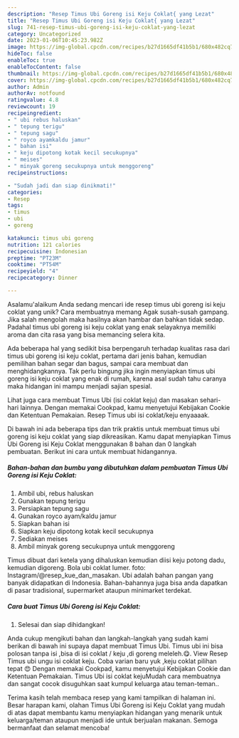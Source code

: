 ```yaml
---
description: "Resep Timus Ubi Goreng isi Keju Coklat{ yang Lezat"
title: "Resep Timus Ubi Goreng isi Keju Coklat{ yang Lezat"
slug: 741-resep-timus-ubi-goreng-isi-keju-coklat-yang-lezat
category: Uncategorized
date: 2023-01-06T10:45:23.982Z
image: https://img-global.cpcdn.com/recipes/b27d1665df41b5b1/680x482cq70/timus-ubi-goreng-isi-keju-coklat-foto-resep-utama.jpg
hideToc: false
enableToc: true
enableTocContent: false
thumbnail: https://img-global.cpcdn.com/recipes/b27d1665df41b5b1/680x482cq70/timus-ubi-goreng-isi-keju-coklat-foto-resep-utama.jpg
cover: https://img-global.cpcdn.com/recipes/b27d1665df41b5b1/680x482cq70/timus-ubi-goreng-isi-keju-coklat-foto-resep-utama.jpg
author: Admin
authorAv: notfound
ratingvalue: 4.8
reviewcount: 19
recipeingredient:
- " ubi rebus haluskan"
- " tepung terigu"
- " tepung sagu"
- " royco ayamkaldu jamur"
- " bahan isi"
- " keju dipotong kotak kecil secukupnya"
- " meises"
- " minyak goreng secukupnya untuk menggoreng"
recipeinstructions:

- "Sudah jadi dan siap dinikmati!"
categories:
- Resep
tags:
- timus
- ubi
- goreng

katakunci: timus ubi goreng 
nutrition: 121 calories
recipecuisine: Indonesian
preptime: "PT23M"
cooktime: "PT54M"
recipeyield: "4"
recipecategory: Dinner

---
```



Asalamu'alaikum Anda sedang mencari ide resep timus ubi goreng isi keju coklat yang unik? Cara membuatnya memang Agak susah-susah gampang. Jika salah mengolah maka hasilnya akan hambar dan bahkan tidak sedap. Padahal timus ubi goreng isi keju coklat yang enak selayaknya memiliki aroma dan cita rasa yang bisa memancing selera kita.


Ada beberapa hal yang sedikit bisa berpengaruh terhadap kualitas rasa dari timus ubi goreng isi keju coklat, pertama dari jenis bahan, kemudian pemilihan bahan segar dan bagus, sampai cara membuat dan menghidangkannya. Tak perlu bingung jika ingin menyiapkan timus ubi goreng isi keju coklat yang enak di rumah, karena asal sudah tahu caranya maka hidangan ini mampu menjadi sajian spesial.

Lihat juga cara membuat Timus Ubi (isi coklat keju) dan masakan sehari-hari lainnya. Dengan memakai Cookpad, kamu menyetujui Kebijakan Cookie dan Ketentuan Pemakaian. Resep Timus ubi isi coklat/keju enyaaaak.


Di bawah ini ada beberapa tips dan trik praktis untuk membuat timus ubi goreng isi keju coklat yang siap dikreasikan. Kamu dapat menyiapkan Timus Ubi Goreng isi Keju Coklat menggunakan 8 bahan dan 0 langkah pembuatan. Berikut ini cara untuk membuat hidangannya.

<!--inarticleads1-->

##### Bahan-bahan dan bumbu yang dibutuhkan dalam pembuatan Timus Ubi Goreng isi Keju Coklat:

1. Ambil  ubi, rebus haluskan
1. Gunakan  tepung terigu
1. Persiapkan  tepung sagu
1. Gunakan  royco ayam/kaldu jamur
1. Siapkan  bahan isi
1. Siapkan  keju dipotong kotak kecil secukupnya
1. Sediakan  meises
1. Ambil  minyak goreng secukupnya untuk menggoreng


Timus dibuat dari ketela yang dihaluskan kemudian diisi keju potong dadu, kemudian digoreng. Bola ubi coklat lumer. foto: Instagram/@resep_kue_dan_masakan. Ubi adalah bahan pangan yang banyak didapatkan di Indonesia. Bahan-bahannya juga bisa anda dapatkan di pasar tradisional, supermarket ataupun minimarket terdekat. 

<!--inarticleads2-->

##### Cara buat Timus Ubi Goreng isi Keju Coklat:


1. Selesai dan siap dihidangkan!

Anda cukup mengikuti bahan dan langkah-langkah yang sudah kami berikan di bawah ini supaya dapat membuat Timus Ubi. Timus ubi ini bisa polosan tanpa isi ,bisa di isi coklat / keju ,di goreng meleleh.😋. View Resep Timus ubi ungu isi coklat keju. Coba varian baru yuk ,keju coklat pilihan tepat 😍 Dengan memakai Cookpad, kamu menyetujui Kebijakan Cookie dan Ketentuan Pemakaian. Timus Ubi isi coklat kejuMudah cara membuatnya dan sangat cocok disuguhkan saat kumpul keluarga atau teman-teman.. 

Terima kasih telah membaca resep yang kami tampilkan di halaman ini. Besar harapan kami, olahan Timus Ubi Goreng isi Keju Coklat yang mudah di atas dapat membantu kamu menyiapkan hidangan yang menarik untuk keluarga/teman ataupun menjadi ide untuk berjualan makanan. Semoga bermanfaat dan selamat mencoba!
